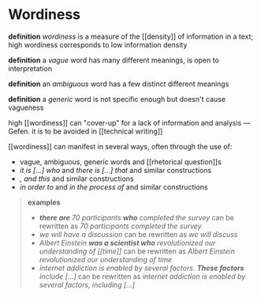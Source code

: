 # Wordiness

**definition** _wordiness_ is a measure of the [[density]] of information in a text; high wordiness corresponds to low information density

**definition** a _vague_ word has many different meanings, is open to interpretation

**definition** an _ambiguous_ word has a few distinct different meanings

**definition** a _generic_ word is not specific enough but doesn't cause vagueness

high [[wordiness]] can "cover-up" for a lack of information and analysis &mdash; Gefen. it is to be avoided in [[technical writing]]

[[wordiness]] can manifest in several ways, often through the use of:

- vague, ambiguous, generic words and [[rhetorical question]]s
- _it is [...] who_ and _there is [...] that_ and similar constructions
- _, and this_ and similar constructions
- _in order to_ and _in the process of_ and similar constructions

> **examples**
>
> - _**there are** 70 participants **who** completed the survey_ can be rewritten as _70 participants completed the survey_
> - _we will have a discussion_ can be rewritten as _we will discuss_
> - _Albert Einstein **was a scientist who** revolutionized our understanding of [[time]]_ can be rewritten as _Albert Einstein revolutionized our understanding of time_
> - _internet addiction is enabled by several factors. **These factors** include [...]_ can be rewritten as _internet addiction is enabled by several factors, including [...]_
